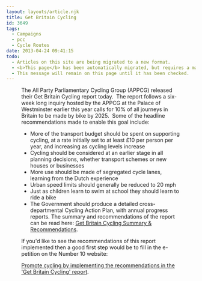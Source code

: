 ```yaml
---
layout: layouts/article.njk
title: Get Britain Cycling
id: 3649
tags:
  - Campaigns
  - pcc
  - Cycle Routes
date: 2013-04-24 09:41:15
todo:
  - Articles on this site are being migrated to a new format.
  - <b>This page</b> has been automatically migrated, but requires a manual check-&amp;-tune to ensure the format and links all work as expected.
  - This message will remain on this page until it has been checked.
---
```


<figure id="attachment_3651" align="alignright" width="212"][![Get Britain Cycling Summary &amp; Recommendations](http://www.pompeybug.co.uk/wp-content/uploads/2013/04/Get-Britain-Cycling-Summary-Recommendations-212x300.png "Get Britain Cycling Summary &amp; Recommendations")](http://www.pompeybug.co.uk/wp-content/uploads/2013/04/Get-Britain-Cycling-Summary-Recommendations-copy.pdf) Get Britain Cycling Summary &amp; Recommendations</figure>

The All Party Parliamentary Cycling Group (APPCG) released their Get Britain Cycling report today.  The report follows a six-week long inquiry hosted by the APPCG at the Palace of Westminster earlier this year calls for 10% of all journeys in Britain to be made by bike by 2025.  Some of the headline recommendations made to enable this goal include:

*   More of the transport budget should be spent on supporting cycling, at a rate initially set to at least £10 per person per year, and increasing as cycling levels increase
*   Cycling should be considered at an earlier stage in all planning decisions, whether transport schemes or new houses or businesses
*   More use should be made of segregated cycle lanes, learning from the Dutch experience
*   Urban speed limits should generally be reduced to 20 mph
*   Just as children learn to swim at school they should learn to ride a bike
*   The Government should produce a detailed cross-departmental Cycling Action Plan, with annual progress reports.
The summary and recommendations of the report can be read here: [Get Britain Cycling Summary &amp; Recommendations](http://www.pompeybug.co.uk/wp-content/uploads/2013/04/Get-Britain-Cycling-Summary-Recommendations-copy.pdf "Get Britain Cycling Summary &amp; Recommendations").

If you'd like to see the recommendations of this report implemented then a good first step would be to fill in the e-petition on the Number 10 website:

[Promote cycling by implementing the recommendations in the 'Get Britain Cycling' report](http://epetitions.direct.gov.uk/petitions/49196 "Promote cycling by implementing the recommendations in the ").